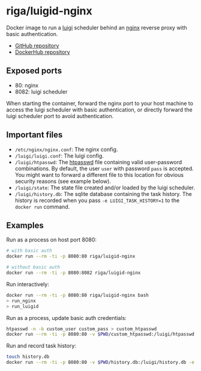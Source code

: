 # riga/luigid-nginx

Docker image to run a [luigi](http://luigi.readthedocs.io/) scheduler behind an [nginx](http://nginx.org) reverse proxy with basic authentication.

- [GitHub repository](https://github.com/riga/luigid-nginx)
- [DockerHub repository](https://cloud.docker.com/repository/docker/riga/luigid-nginx)


## Exposed ports

- 80: nginx
- 8082: luigi scheduler

When starting the container, forward the nginx port to your host machine to access the luigi scheduler with basic authentication, or directly forward the luigi scheduler port to avoid authentication.


## Important files

- `/etc/nginx/nginx.conf`: The nginx config.
- `/luigi/luigi.conf`: The luigi config.
- `/luigi/htpasswd`: The [htpasswd](http://www.htaccesstools.com/articles/htpasswd/) file containing valid user-password combinations. By default, the user `user` with password `pass` is accepted. You might want to forward a different file to this location for obvious security reasons (see example below).
- `/luigi/state`: The state file created and/or loaded by the luigi scheduler.
- `/luigi/history.db`: The sqlite database containing the task history. The history is recorded when you pass `-e LUIGI_TASK_HISTORY=1` to the `docker run` command.


## Examples

Run as a process on host port 8080:

```bash
# with basic auth
docker run --rm -ti -p 8080:80 riga/luigid-nginx

# without basic auth
docker run --rm -ti -p 8080:8082 riga/luigid-nginx
```

Run interactively:

```bash
docker run --rm -ti -p 8080:80 riga/luigid-nginx bash
> run_nginx
> run_luigid
```

Run as a process, update basic auth credentials:

```bash
htpasswd -n -b custom_user custom_pass > custom_htpasswd
docker run --rm -ti -p 8080:80 -v $PWD/custom_htpasswd:/luigi/htpasswd riga/luigid-nginx
```

Run and record task history:

```bash
touch history.db
docker run --rm -ti -p 8080:80 -v $PWD/history.db:/luigi/history.db -e LUIGI_TASK_HISTORY=1 riga/luigid-nginx
```
